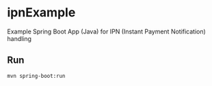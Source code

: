 # ipnExample
Example Spring Boot App (Java)  for IPN (Instant Payment Notification) handling

## Run
`mvn spring-boot:run`


